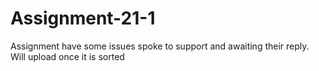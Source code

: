 # Assignment-21-1

Assignment have some issues spoke to support and awaiting their reply.
Will upload once it is sorted
